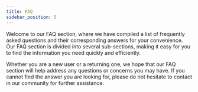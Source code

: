```yaml
---
title: FAQ
sidebar_position: 5
---
```


Welcome to our FAQ section, where we have compiled a list of frequently asked questions and their corresponding answers for your convenience. Our FAQ section is divided into several sub-sections, making it easy for you to find the information you need quickly and efficiently.

Whether you are a new user or a returning one, we hope that our FAQ section will help address any questions or concerns you may have. If you cannot find the answer you are looking for, please do not hesitate to contact in our community for further assistance.
